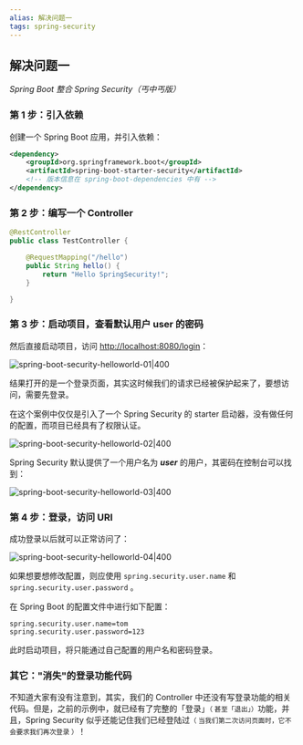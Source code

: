 ```yaml
---
alias: 解决问题一
tags: spring-security 
---
```


## 解决问题一

*Spring Boot 整合 Spring Security（丐中丐版）*

### 第 1 步：引入依赖

创建一个 Spring Boot 应用，并引入依赖：

```xml
<dependency>
    <groupId>org.springframework.boot</groupId>
    <artifactId>spring-boot-starter-security</artifactId>
    <!-- 版本信息在 spring-boot-dependencies 中有 -->
</dependency>
```

### 第 2 步：编写一个 Controller

```java
@RestController
public class TestController {

    @RequestMapping("/hello")
    public String hello() {
        return "Hello SpringSecurity!";
    }

}
```

### 第 3 步：启动项目，查看默认用户 user 的密码

然后直接启动项目，访问 [http://localhost:8080/login](http://localhost:8080/login)：

![spring-boot-security-helloworld-01|400](https://woniumd.oss-cn-hangzhou.aliyuncs.com/java/hemiao/20220627135540.png)

结果打开的是一个登录页面，其实这时候我们的请求已经被保护起来了，要想访问，需要先登录。

在这个案例中仅仅是引入了一个 Spring Security 的 starter 启动器，没有做任何的配置，而项目已经具有了权限认证。

![spring-boot-security-helloworld-02|400](https://woniumd.oss-cn-hangzhou.aliyuncs.com/java/hemiao/20220627135542.png)

Spring Security 默认提供了一个用户名为 _**user**_ 的用户，其密码在控制台可以找到：

![spring-boot-security-helloworld-03|400](https://woniumd.oss-cn-hangzhou.aliyuncs.com/java/hemiao/20220627135543.png)



### 第 4 步：登录，访问 URI

成功登录以后就可以正常访问了：

![spring-boot-security-helloworld-04|400](https://woniumd.oss-cn-hangzhou.aliyuncs.com/java/hemiao/20220627135548.png)

如果想要想修改配置，则应使用 `spring.security.user.name` 和 `spring.security.user.password` 。

在 Spring Boot 的配置文件中进行如下配置：

``` properties
spring.security.user.name=tom
spring.security.user.password=123
```

此时启动项目，将只能通过自己配置的用户名和密码登录。


### 其它："消失"的登录功能代码

不知道大家有没有注意到，其实，我们的 Controller 中还没有写登录功能的相关代码。但是，之前的示例中，就已经有了完整的「登录」<small>（ 甚至「退出」）</small>功能，并且，Spring Security 似乎还能记住我们已经登陆过<small>（ 当我们第二次访问页面时，它不会要求我们再次登录 ）</small>！


